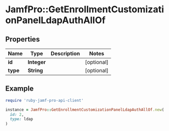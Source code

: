 # JamfPro::GetEnrollmentCustomizationPanelLdapAuthAllOf

## Properties

| Name | Type | Description | Notes |
| ---- | ---- | ----------- | ----- |
| **id** | **Integer** |  | [optional] |
| **type** | **String** |  | [optional] |

## Example

```ruby
require 'ruby-jamf-pro-api-client'

instance = JamfPro::GetEnrollmentCustomizationPanelLdapAuthAllOf.new(
  id: 2,
  type: ldap
)
```

